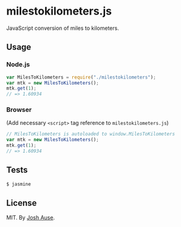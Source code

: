 # milestokilometers.js

JavaScript conversion of miles to kilometers.

## Usage

### Node.js

```js
var MilesToKilometers = require("./milestokilometers");
var mtk = new MilesToKilometers();
mtk.get(1);
// => 1.60934
```

### Browser

(Add necessary `<script>` tag reference to `milestokilometers.js`)

```js
// MilesToKilometers is autoloaded to window.MilesToKilometers
var mtk = new MilesToKilometers();
mtk.get(1);
// => 1.60934
```

## Tests

```bash
$ jasmine
```

## License

MIT. By [Josh Ause](http://www.github.com/joshause).
